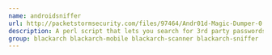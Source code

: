 ```yaml
---
name: androidsniffer
url: http://packetstormsecurity.com/files/97464/Andr01d-Magic-Dumper-0.1.html
description: A perl script that lets you search for 3rd party passwords, dump the call log, dump contacts, dump wireless configuration, and more.
group: blackarch blackarch-mobile blackarch-scanner blackarch-sniffer
---
```

